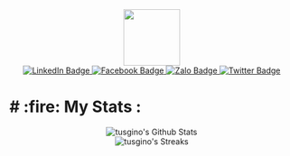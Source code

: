 <div id="header" align="center">
  <img src="https://media.giphy.com/media/M9gbBd9nbDrOTu1Mqx/giphy.gif" width="100"/>
</div>
<div id="badges" align="center">
  <a href=https://www.linkedin.com/in/tugino/">
    <img src="https://img.shields.io/badge/LinkedIn-blue?style=for-the-badge&logo=linkedin&logoColor=white" alt="LinkedIn Badge"/>
  </a>
  <a href="https://www.facebook.com/nguyen.dinh.tu.20.07/">
    <img src="https://img.shields.io/badge/Facebook-blue?style=for-the-badge&logo=facebook&logoColor=white" alt="Facebook Badge"/>
  </a>
   <a href="https://zalo.me/0978482700">
    <img src="https://img.shields.io/badge/Zalo-blue?style=for-the-badge&logo=zalo&logoColor=white" alt="Zalo Badge"/>
  </a>
  <a href="https://twitter.com/tuginone">
    <img src="https://img.shields.io/badge/Twitter-blue?style=for-the-badge&logo=twitter&logoColor=white" alt="Twitter Badge"/>
  </a>
</div>
<div id="counter" align="center">
<img src="https://komarev.com/ghpvc/?username=tusgino&style=flat-square&color=blue" alt=""/>
</div>
<h1>
# :fire: My Stats :
</h1>
<div align="center">
<img alt="tusgino's Github Stats" src="https://github-readme-stats.vercel.app/api?username=tusgino&show_icons=true&count_private=true&theme=react&hide_border=true&bg_color=0D1117" /> 
                  <br>
<img alt="tusgino's Streaks" src="https://github-readme-streak-stats.herokuapp.com/?user=tusgino&langs_count=8&count_private=true&layout=compact&theme=react&hide_border=true&bg_color=0D1117" />
</div>

